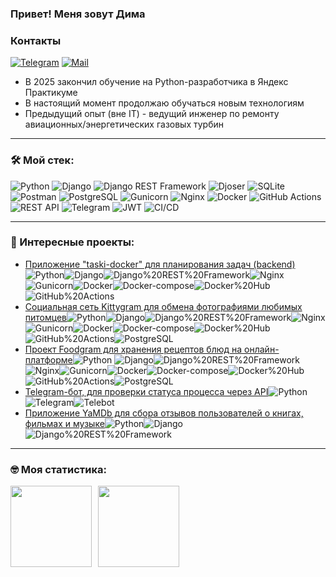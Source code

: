 ### Привет! Меня зовут Дима

### Контакты 

[![Telegram](https://img.shields.io/badge/Telegram-blue?logo=telegram&logoColor=white)](https://t.me/Dim_0_n)
[![Mail](https://img.shields.io/badge/Email-red?logo=gmail&logoColor=white)](mailto:D.Nikolaev94@mail.ru)


- В 2025 закончил обучение на Python-разработчика в Яндекс Практикуме
- В настоящий момент продолжаю обучаться новым технологиям
- Предыдущий опыт (вне IT) - ведущий инженер по ремонту авиационных/энергетических газовых турбин

---

### &#128736; Мой стек:
![Python](https://img.shields.io/badge/Python-3776AB?style=for-the-badge&logo=python&logoColor=white)
![Django](https://img.shields.io/badge/Django-092E20?style=for-the-badge&logo=django&logoColor=white)
![Django REST Framework](https://img.shields.io/badge/Django%20REST%20Framework-092E20?style=for-the-badge&logo=django&logoColor=white)
![Djoser](https://img.shields.io/badge/Djoser-092E20?style=for-the-badge&logo=djoser&logoColor=white)
![SQLite](https://img.shields.io/badge/SQLite-003B57?style=for-the-badge&logo=sqlite&logoColor=white)
![Postman](https://img.shields.io/badge/Postman-FF6C37?style=for-the-badge&logo=postman&logoColor=white)
![PostgreSQL](https://img.shields.io/badge/PostgreSQL-4169E1?style=for-the-badge&logo=postgresql&logoColor=white)
![Gunicorn](https://img.shields.io/badge/Gunicorn-499848?style=for-the-badge&logo=gunicorn&logoColor=white)
![Nginx](https://img.shields.io/badge/Nginx-009639?style=for-the-badge&logo=nginx&logoColor=white)
![Docker](https://img.shields.io/badge/Docker-2496ED?style=for-the-badge&logo=docker&logoColor=white)
![GitHub Actions](https://img.shields.io/badge/GitHub_Actions-2088FF?style=for-the-badge&logo=github-actions&logoColor=white)
![REST API](https://img.shields.io/badge/REST%20API-%23266999.svg?style=for-the-badge&logo=REST%20API&logoColor=white)
![Telegram](https://img.shields.io/badge/Telebot-blue.svg?style=for-the-badge&logo=Telegram&logoColor=white)
![JWT](https://img.shields.io/badge/JWT-purple.svg?style=for-the-badge&logo=JWT&logoColor=white)
![CI/CD](https://img.shields.io/badge/CI/CD-black.svg?style=for-the-badge&logo=CI/CD&logoColor=white)

---

### &#127875; Интересные проекты:
- [Приложение "taski-docker" для планирования задач (backend)](https://github.com/MrFR0D0/taski-docker.git)<img src="https://img.shields.io/badge/Python-yellow?logo=Python&logoColor=white" alt="Python" title="Python"/><img src="https://img.shields.io/badge/Django-yellow?logo=Django&logoColor=white" alt="Django" title="Django"/><img src="https://img.shields.io/badge/Django%20REST%20Framework-yellow?logo=Django&logoColor=white" alt="Django%20REST%20Framework" title="Django%20REST%20Framework"/><img src="https://img.shields.io/badge/Nginx-yellow?logo=Nginx&logoColor=white" alt="Nginx" title="Nginx"/><img src="https://img.shields.io/badge/Gunicorn-yellow?logo=Gunicorn&logoColor=white" alt="Gunicorn" title="Gunicorn"/><img src="https://img.shields.io/badge/Docker-yellow?logo=Docker&logoColor=white" alt="Docker" title="Docker"/><img src="https://img.shields.io/badge/Docker&ndash;compose-yellow?logo=Docker&logoColor=white" alt="Docker-compose" title="Docker-compose"/><img src="https://img.shields.io/badge/Docker%20Hub-yellow?logo=Docker&logoColor=white" alt="Docker%20Hub" title="Docker%20Hub"/><img src="https://img.shields.io/badge/GitHub%20Actions-yellow?logo=GitHub%20Actions&logoColor=white" alt="GitHub%20Actions" title="GitHub%20Actions"/>
- [Социальная сеть Kittygram для обмена фотографиями любимых питомцев](https://github.com/MrFR0D0/kittygram_final)<img src="https://img.shields.io/badge/Python-yellow?logo=Python&logoColor=white" alt="Python" title="Python"/><img src="https://img.shields.io/badge/Django-yellow?logo=Django&logoColor=white" alt="Django" title="Django"/><img src="https://img.shields.io/badge/Django%20REST%20Framework-yellow?logo=Django&logoColor=white" alt="Django%20REST%20Framework" title="Django%20REST%20Framework"/><img src="https://img.shields.io/badge/Nginx-yellow?logo=Nginx&logoColor=white" alt="Nginx" title="Nginx"/><img src="https://img.shields.io/badge/Gunicorn-yellow?logo=Gunicorn&logoColor=white" alt="Gunicorn" title="Gunicorn"/><img src="https://img.shields.io/badge/Docker-yellow?logo=Docker&logoColor=white" alt="Docker" title="Docker"/><img src="https://img.shields.io/badge/Docker&ndash;compose-yellow?logo=Docker&logoColor=white" alt="Docker-compose" title="Docker-compose"/><img src="https://img.shields.io/badge/Docker%20Hub-yellow?logo=Docker&logoColor=white" alt="Docker%20Hub" title="Docker%20Hub"/><img src="https://img.shields.io/badge/GitHub%20Actions-yellow?logo=GitHub%20Actions&logoColor=white" alt="GitHub%20Actions" title="GitHub%20Actions"/><img src="https://img.shields.io/badge/PostgreSQL-yellow?logo=PostgreSQL&logoColor=white" alt="PostgreSQL" title="PostgreSQL"/>
- [Проект Foodgram для хранения рецептов блюд на онлайн-платформе](https://github.com/MrFR0D0/foodgram.git)<img src="https://img.shields.io/badge/Python-yellow?logo=Python&logoColor=white" alt="Python" title="Python"/>
<img src="https://img.shields.io/badge/Django-yellow?logo=Django&logoColor=white" alt="Django" title="Django"/><img src="https://img.shields.io/badge/Django%20REST%20Framework-yellow?logo=Django&logoColor=white" alt="Django%20REST%20Framework" title="Django%20REST%20Framework"/><img src="https://img.shields.io/badge/Nginx-yellow?logo=Nginx&logoColor=white" alt="Nginx" title="Nginx"/><img src="https://img.shields.io/badge/Gunicorn-yellow?logo=Gunicorn&logoColor=white" alt="Gunicorn" title="Gunicorn"/><img src="https://img.shields.io/badge/Docker-yellow?logo=Docker&logoColor=white" alt="Docker" title="Docker"/><img src="https://img.shields.io/badge/Docker&ndash;compose-yellow?logo=Docker&logoColor=white" alt="Docker-compose" title="Docker-compose"/><img src="https://img.shields.io/badge/Docker%20Hub-yellow?logo=Docker&logoColor=white" alt="Docker%20Hub" title="Docker%20Hub"/><img src="https://img.shields.io/badge/GitHub%20Actions-yellow?logo=GitHub%20Actions&logoColor=white" alt="GitHub%20Actions" title="GitHub%20Actions"/><img src="https://img.shields.io/badge/PostgreSQL-yellow?logo=PostgreSQL&logoColor=white" alt="PostgreSQL" title="PostgreSQL"/>
- [Telegram-бот, для проверки статуса процесса через API](https://github.com/MrFR0D0/homework_bot.git)<img src="https://img.shields.io/badge/Python-yellow?logo=Python&logoColor=white" alt="Python" title="Python"/><img src="https://img.shields.io/badge/Telegram-yellow?logo=Telegram&logoColor=white" alt="Telegram" title="Telegram"/><img src="https://img.shields.io/badge/Telebot-yellow?logo=Telegram&logoColor=white" alt="Telebot" title="Telebot"/>
- [Приложение YaMDb для сбора отзывов пользователей о книгах, фильмах и музыке](https://github.com/MrFR0D0/api_yamdb.git)<img src="https://img.shields.io/badge/Python-yellow?logo=Python&logoColor=white" alt="Python" title="Python"/><img src="https://img.shields.io/badge/Django-yellow?logo=Django&logoColor=white" alt="Django" title="Django"/><img src="https://img.shields.io/badge/Django%20REST%20Framework-yellow?logo=Django&logoColor=white" alt="Django%20REST%20Framework" title="Django%20REST%20Framework"/>

---

### &#129299; Моя статистика:
<a href="https://github-readme-stats.vercel.app/api?username=MrFR0D0&hide=contribs&show_icons=true">
  <img  align="left" height="130" style="margin-right: 10px" src="https://github-readme-stats.vercel.app/api?username=MrFR0D0&hide=contribs&show_icons=true" />
</a>
<a href="https://github-readme-stats.vercel.app/api/top-langs/?username=MrFR0D0&layout=compact">
  <img align="left" height="130" src="https://github-readme-stats.vercel.app/api/top-langs/?username=MrFR0D0&layout=compact" />
</a>
</div>
